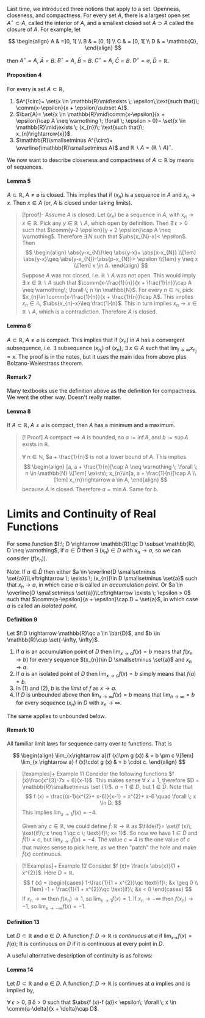 Last time, we introduced three notions that apply to a set. Openness, closeness, and compactness. For every set $A$, there is a largest open set $A^{\circ}\subset A$, called the interior of $A$, and a smallest closed set $\bar{A}\supset A$ called the closure of $A$. For example, let

$$
\begin{align}
A & =]0, 1[ \\
B & = [0, 1] \\
C & = [0, 1[ \\
D & = \mathbb{Q},
\end{align}
$$

then $A^{\circ}= A$, $\bar{A}= B$. $B^{\circ}= A$, $\bar{B}= B$. $C ^{\circ}= A$, $\bar{C}= B$. $D^{\circ}= \varnothing$, $\bar{D}= \mathbb{R}$.

#### Proposition 4

For every is set $A \subset \mathbb{R}$,
1. $A^{\circ}= \set{x \in \mathbb{R}\mid\exists \; \epsilon\;\text{such that}\; \comm{x-\epsilon}{x + \epsilon}\subset A}$.
2. $\bar{A}= \set{x \in \mathbb{R}\mid\comm{x-\epsilon}{x + \epsilon}\cap A \neq \varnothing \; \forall \; \epsilon > 0}= \set{x \in \mathbb{R}\mid\exists \; (x_{n})\; \text{such that}\; x_{n}\rightarrow{x}}$.
3. $\mathbb{R}\smallsetminus A^{\circ}= \overline{\mathbb{R}\smallsetminus A}$ and $\mathbb{R}\smallsetminus A = (\mathbb{R}\smallsetminus A)^{\circ}$.

We now want to describe closeness and compactness of $A \subset \mathbb{R}$ by means of sequences.

#### Lemma 5

$A \subset \mathbb{R}, \; A \neq \varnothing$ is closed. This implies that if $(x_{n})$ is a sequence in $A$ and $x_{n}\rightarrow x$. Then $x \in A$ (or, $A$ is closed under taking limits).

>[!proof]-
>Assume $A$ is closed. Let $(x_{n})$ be a sequence in $A$, with $x_{n}\rightarrow x\in \mathbb{R}$. Pick any $y \in \mathbb{R}\smallsetminus A$, which open by definition. Then $\exists \; \epsilon > 0$ such that $\comm{y-2 \epsilon}{y + 2 \epsilon}\cap A \neq \varnothing$. Therefore $\exists \; N$ such that $\abs{x_{N}-x}< \epsilon$. Then
>$$
\begin{align}
\abs{y-x_{N}}\leq \abs{y-x}+ \abs{x-x_{N}} \\[1em]
\abs{y-x}\geq \abs{y-x_{N}}-\abs{p-x_{N}}> \epsilon \\[1em]
y \neq x \\[1em]
x \in A.
\end{align}
>$$
>Suppose $A$ was not closed, i.e. $\mathbb{R}\smallsetminus A$ was not open. This would imply $\exists \; x \in \mathbb{R}\smallsetminus A$ such that $\comm{x-\frac{1}{n}}{x + \frac{1}{n}}\cap A \neq \varnothing\; \forall \; n \in \mathbb{N}$.
>For every $n \in \mathbb{N}$, pick $x_{n}\in \comm{x-\frac{1}{n}}{x + \frac{1}{n}}\cap A$. This implies $x_{n}\in \mathbb{A}$, $\abs{x_{n}-x}\leq \frac{1}{n}$. This in turn implies $x_{n}\rightarrow x \in \mathbb{R}\smallsetminus A$, which is a contradiction. Therefore $A$ is closed.

#### Lemma 6

$A \subset \mathbb{R}, \; A \neq \varnothing$ is compact. This implies that if $(x_{n})$ in $A$ has a convergent subsequence, i.e. $\exists$ subsequence $(x_{n_{j}})$ of $(x_{n})$, $\exists \; x \in A$ such that $\lim_{j \rightarrow \infty}x_{n_{j}}= x$. The proof is in the notes, but it uses the main idea from above plus Bolzano-Weierstrass theorem.

#### Remark 7

Many textbooks use the definition above as the definition for compactness. We went the other way. Doesn't really matter.

#### Lemma 8

If $A \subset \mathbb{R}, \; A \neq \varnothing$ is compact, then $A$ has a minimum and a maximum.

>[! Proof]
>$A$ compact $\implies$ $A$ is bounded, so $a:= \inf A$, and $b:= \sup A$ exists in $\mathbb{R}$.
>
>$\forall \; n \in \mathbb{N}$, $a + \frac{1}{n}$ is not a lower bound of $A$. This implies
>$$
\begin{align}
[a, a + \frac{1}{n}[\cap A \neq \varnothing \; \forall \; n \in \mathbb{N} \\[1em]
\exists\; x_{n}\in[a, a + \frac{1}{n}[\cap A \\[1em]
x_{n}\rightarrow a \in A,
\end{align}
>$$
>because $A$ is closed. Therefore $a = \min A$. Same for $b$.

# Limits and Continuity of Real Functions

For some function $f:\; D \rightarrow \mathbb{R}\qc D \subset \mathbb{R}, D \neq \varnothing$, if $a \in \bar{D}$ then $\exists \; (x_{n})\in D$ with $x_{n} \rightarrow a$, so we can consider $(f (x_{n}))$.

Note: If $a \in \bar{D}$ then either $a \in \overline{D \smallsetminus \set{a}}\Leftrightarrow \; \exists \; (x_{n})\in D \smallsetminus \set{a}$ such that $x_{n}\rightarrow a$, in which case $a$ is called an *accumulation point*. Or $a \in \overline{D \smallsetminus \set{a}}\Leftrightarrow \exists \; \epsilon > 0$ such that $\comm{a-\epsilon}{a + \epsilon}\cap D = \set{a}$, in which case $a$ is called an *isolated point*.

#### Definition 9

Let $f:D \rightarrow \mathbb{R}\qc a \in \bar{D}$, and $b \in \mathbb{R}\cup \set{-\infty, \infty}$.
1. If $a$ is an accumulation point of $D$ then $\lim_{x \rightarrow a}f (x)= b$ means that $f (x_{n}\rightarrow b)$ for every sequence $(x_{n})\in D \smallsetminus \set{a}$ and $x_{n}\rightarrow a$.
2. If $a$ is an isolated point of $D$ then $\lim_{x \rightarrow a}f (x)= b$ simply means that $f (a)= b$.
3. In $(1)$ and $(2)$, $b$ is the *limit* of $f$ as $x \rightarrow a$.
4. If $D$ is unbounded above then $\lim_{x \rightarrow \infty}f (x)= b$ means that $\lim_{n \rightarrow \infty}= b$ for every sequence $(x_{n})$ in $D$ with $x_{n}\rightarrow \infty$.

The same applies to unbounded below.

#### Remark 10

All familiar limit laws for sequence carry over to functions. That is

$$
\begin{align}
\lim_{x\rightarrow a}(f (x)\pm g (x)) & = b \pm c \\[1em]
\lim_{x \rightarrow a} f (x)\cdot g (x) & = b \cdot c.
\end{align}
$$

>[!examples]+ Example 11
>Consider the following functions $f (x)\frac{x^{3}-7x + 6}{x-1}$. This makes sense $\forall \; x \neq 1$, therefore $D = \mathbb{R}\smallsetminus \set {1}$. $a = 1 \notin D$, but $1 \in \bar{D}$.
>Note that 
>$$
f (x) = \frac{(x-1)(x^{2}+ x-6)}{x-1} = x^{2}+ x-6 \quad \forall \; x \in D.
>$$
> This implies $\lim_{x \rightarrow 1}f (x) =-4$.
> 
> Given any $c \in \mathbb{R}$, we could define $\tilde{f}:\; \mathbb{R}\rightarrow \mathbb{R}$ as $\tilde{f}= \set{f (x)\; \text{if}\; x \neq 1 \qc c \; \text{if}\; x= 1}$. So now we have $1 \in \tilde{D}$ and $\tilde{f} (1)= c$, but $\lim_{x \rightarrow 1}\tilde{f}(x)=-4$. The value $c = 4$ is the one value of $c$ that makes sense to pick here, as we then "patch" the hole and make $\tilde{f}(x)$ continuous.

>[! Examples]+ Example 12
>Consider $f (x)= \frac{x \abs{x}}{1 + x^{2}}$. Here $D = \mathbb{R}$.
>$$
f (x) =
\begin{cases}
1-\frac{1}{1 + x^{2}}\qc \text{if}\; &x \geq 0 \\[1em]
-1 + \frac{1}{1 + x^{2}}\qc \text{if}\; &x < 0
\end{cases}
>$$
>If $x_{n}\rightarrow \infty$ then $f (x_{n})\rightarrow 1$, so $\lim_{x \rightarrow 1}f (x)= 1$.
>If $x_{n}\rightarrow-\infty$ then $f (x_{n})\rightarrow-1$, so $\lim_{x \rightarrow-\infty}f (x)=-1$.

#### Definition 13

Let $D \subset \mathbb{R}$ and $a \in D$. A function $f:\; D \rightarrow \mathbb{R}$  is *continuous* at $a$ if $\lim_{x \rightarrow}f (x)= f (a)$; It is continuous on $D$ if it is continuous at every point in $D$.

A useful alternative description of continuity is as follows:

#### Lemma 14

Let $D \subset \mathbb{R}$ and $a \in D$. A function $f:\; D \rightarrow \mathbb{R}$ is continues at $a$ implies and is implied by,

$\forall \; \epsilon >0, \; \exists \; \delta > 0$ such that $\abs{f (x)-f (a)}< \epsilon\; \forall \; x \in \comm{a-\delta}{x + \delta}\cap D$.